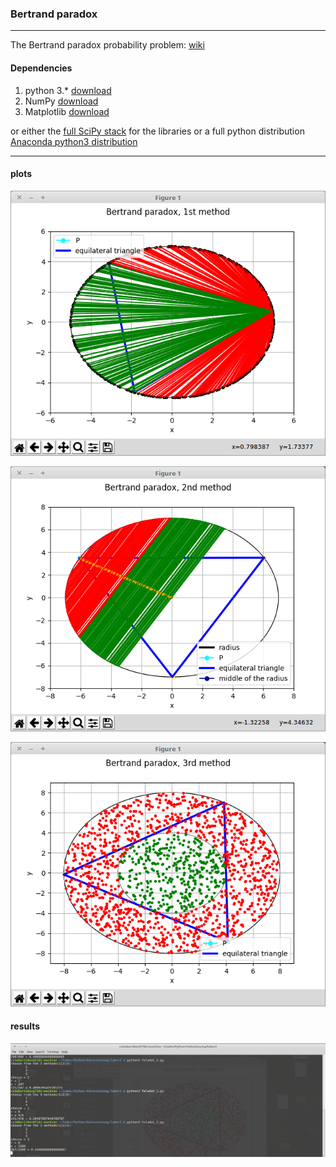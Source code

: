 ### Bertrand paradox
***

The Bertrand paradox probability problem: [wiki](https://en.wikipedia.org/wiki/Bertrand_paradox_(probability))


#### Dependencies
1. python 3.* [download](https://www.python.org/downloads/)
2. NumPy [download](http://www.scipy.org/scipylib/download.html)
3. Matplotlib [download](https://pypi.python.org/pypi/matplotlib)

or either the  [full SciPy stack](http://www.scipy.org/install.html) 
	for the libraries or a full python distribution [Anaconda python3 distribution](https://www.continuum.io/downloads)
***

#### plots
![Bertrand 1](1st_method.png) 

![Bertrand 2](2nd_method.png)

![Bertrand 3](3rd_method.png)


#### results
![](results.png)
